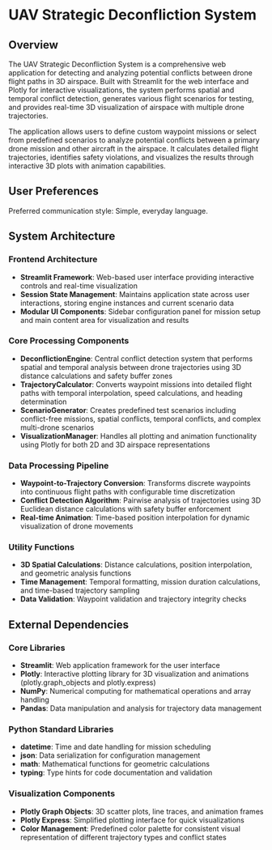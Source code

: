 # UAV Strategic Deconfliction System

## Overview

The UAV Strategic Deconfliction System is a comprehensive web application for detecting and analyzing potential conflicts between drone flight paths in 3D airspace. Built with Streamlit for the web interface and Plotly for interactive visualizations, the system performs spatial and temporal conflict detection, generates various flight scenarios for testing, and provides real-time 3D visualization of airspace with multiple drone trajectories.

The application allows users to define custom waypoint missions or select from predefined scenarios to analyze potential conflicts between a primary drone mission and other aircraft in the airspace. It calculates detailed flight trajectories, identifies safety violations, and visualizes the results through interactive 3D plots with animation capabilities.

## User Preferences

Preferred communication style: Simple, everyday language.

## System Architecture

### Frontend Architecture
- **Streamlit Framework**: Web-based user interface providing interactive controls and real-time visualization
- **Session State Management**: Maintains application state across user interactions, storing engine instances and current scenario data
- **Modular UI Components**: Sidebar configuration panel for mission setup and main content area for visualization and results

### Core Processing Components
- **DeconflictionEngine**: Central conflict detection system that performs spatial and temporal analysis between drone trajectories using 3D distance calculations and safety buffer zones
- **TrajectoryCalculator**: Converts waypoint missions into detailed flight paths with temporal interpolation, speed calculations, and heading determination
- **ScenarioGenerator**: Creates predefined test scenarios including conflict-free missions, spatial conflicts, temporal conflicts, and complex multi-drone scenarios
- **VisualizationManager**: Handles all plotting and animation functionality using Plotly for both 2D and 3D airspace representations

### Data Processing Pipeline
- **Waypoint-to-Trajectory Conversion**: Transforms discrete waypoints into continuous flight paths with configurable time discretization
- **Conflict Detection Algorithm**: Pairwise analysis of trajectories using 3D Euclidean distance calculations with safety buffer enforcement
- **Real-time Animation**: Time-based position interpolation for dynamic visualization of drone movements

### Utility Functions
- **3D Spatial Calculations**: Distance calculations, position interpolation, and geometric analysis functions
- **Time Management**: Temporal formatting, mission duration calculations, and time-based trajectory sampling
- **Data Validation**: Waypoint validation and trajectory integrity checks

## External Dependencies

### Core Libraries
- **Streamlit**: Web application framework for the user interface
- **Plotly**: Interactive plotting library for 3D visualization and animations (plotly.graph_objects and plotly.express)
- **NumPy**: Numerical computing for mathematical operations and array handling
- **Pandas**: Data manipulation and analysis for trajectory data management

### Python Standard Libraries
- **datetime**: Time and date handling for mission scheduling
- **json**: Data serialization for configuration management
- **math**: Mathematical functions for geometric calculations
- **typing**: Type hints for code documentation and validation

### Visualization Components
- **Plotly Graph Objects**: 3D scatter plots, line traces, and animation frames
- **Plotly Express**: Simplified plotting interface for quick visualizations
- **Color Management**: Predefined color palette for consistent visual representation of different trajectory types and conflict states